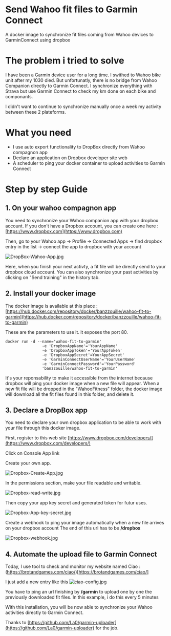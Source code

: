 # Send Wahoo fit files to Garmin Connect
A docker image to synchronize fit files coming from Wahoo devices to GarminConnect using dropbox

# The problem i tried to solve
I have been a Garmin device user for a long time. I swithed to Wahoo bike unit after my 1030 died. But unfortunatly, there is no bridge from Wahoo Companion directly to Garmin Connect. I synchronize everything with Strava but use Garmin Connect to check my km done on each bike and componants.

I didn't want to continue to synchronize manually once a week my activity between these 2 plateforms.

# What you need

- I use auto export functionality to DropBox directly from Wahoo compagnon app
- Declare an application on Dropbox developer site web
- A scheduler to ping your docker container to upload activities to Garmin Connect

# Step by step Guide

## 1. On your wahoo compagnon app
You need to synchronize your Wahoo companion app with your dropbox account. If you don't have a Dropbox account, you can create one here : [https://www.dropbox.com](https://www.dropbox.com)

Then, go to your Wahoo app -> Profile -> Connected Apps -> find dropbox entry in the list -> connect the app to dropbox with your account

![DropBox-Wahoo-App.jpg](https://i.postimg.cc/mknWL7pb/Drop-Box-Wahoo-App.jpg)

Here, when you finish your next activty, a fit file will be directly send to your dropbox cloud account. You can also synchronize your past activities by clicking on "Send training" in the history tab.

## 2. Install your docker image

The docker image is available at this place : [https://hub.docker.com/repository/docker/banzzouille/wahoo-fit-to-garmin](https://hub.docker.com/repository/docker/banzzouille/wahoo-fit-to-garmin)

These are the parameters to use it.
it exposes the port 80.

```
docker run -d --name='wahoo-fit-to-garmin'
                -e 'DropboxAppName'='YourAppName' 
                -e 'DropboxAppToken'='YourAppToken' 
                -e 'DropboxAppSecret'=YourAppSecret' 
                -e 'GarminConnectUserName'='YourUserName' 
                -e 'GarminConnectPassword'='YourPassword' 
                'banzzouille/wahoo-fit-to-garmin' 
```
It's your reponsability to make it accessible from the internet because dropbox will ping your docker image when a new file will appear.
When a new fit file will be dropped in the "WahooFitness" folder, the docker image will download all the fit files found in this folder, and delete it.

## 3. Declare a DropBox app
You need to declare your own dropbox application  to be able to work with your file through this docker image.

First, register to this web site [https://www.dropbox.com/developers/](https://www.dropbox.com/developers/)

Click on Console App link

Create your own app.

![Dropbox-Create-App.jpg](https://i.postimg.cc/4xCjWfrF/Dropbox-Create-App.png)

In the permissions section, make your file readable and writable.

![Dropbox-read-write.jpg](https://i.postimg.cc/FzMCCpnJ/Dropbox-read-write.jpg)

Then copy your app key secret and generated token for futur uses.

![Dropbox-App-key-secret.jpg](https://i.postimg.cc/4NvL0PXz/Dropbox-App-key-secret.jpg)

Create a webhook to ping your image automatically when a new file arrives on your dropbox account
The end of this url has to be __/dropbox__

![Dropbox-webhook.jpg](https://i.postimg.cc/tgvKt3yF/Dropbox-webhook.jpg)

## 4. Automate the upload file to Garmin Connect

Today, I use tool to check and monitor my website named Ciao : (https://brotandgames.com/ciao/)[https://brotandgames.com/ciao/]

I just add a new entry like this 
![ciao-config.jpg](https://i.postimg.cc/7Y1jQ8wH/ciao-config.jpg)

You have to ping an url finishing by __/garmin__ to upload one by one the previously downloaded fit files.
In this example, i do this every 5 minutes

With this installation, you will be now able to synchronize your Wahoo activities directly to Garmin Connect.

Thanks to [https://github.com/La0/garmin-uploader](https://github.com/La0/garmin-uploader) for the job.
